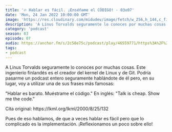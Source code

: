 ```yaml
---
title: '🔥 Hablar es fácil. ¡Enséñame el CÓDIGO! - 03x07'
date: 'Mon, 24 Jan 2022 10:00:00 GMT'
image: 'https://res.cloudinary.com/midudev/image/fetch/w_256,h_144,c_fill,f_auto/https://d3t3ozftmdmh3i.cloudfront.net/production/podcast_uploaded_episode400/7340239/7340239-1642952451955-c8480d2565282.jpg'
description: 'A Linus Torvalds seguramente lo conoces por muchas cosas. Este ingenierio finlandés es el creador del kernel de Linux y de Git. Podría pasarme un podcast entero seguramente hablánd'
category: 'podcast'
season: 03
episode: 07
audio: https://anchor.fm/s/2c58e75c/podcast/play/46559771/https%3A%2F%2Fd3ctxlq1ktw2nl.cloudfront.net%2Fstaging%2F2022-0-23%2Fe8f86abc-036b-0584-3ab2-9f5dd79e6cff.m4a
tags:
- podcast
---
```


<p>A Linus Torvalds seguramente lo conoces por muchas cosas. Este ingenierio finlandés es el creador del kernel de Linux y de Git. Podría pasarme un podcast entero seguramente hablándote de él pero, en su lugar, voy a utilizar una de sus frases más famosas:</p>
<p>"Hablar es barato. Muéstrame el código." En inglés: "Talk is cheap. Show me the code."</p>
<p>Cita original: https://lkml.org/lkml/2000/8/25/132</p>
<p>Pues de eso hablamos, de que a veces hablar es fácil pero que lo complicado es la implementación. ¡Reflexionamos un poco sobre ello!</p>

